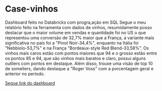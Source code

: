 # Case-vinhos
Dashboard feito no Databricks com progra,ação em SQL
Segue o meu relatório feito na ferramenta com dados de vinhos, resumidamente posso destacar que o maior volume em vendas e quantidade foi no US o que representou uma conversão de 32,7% maior que a França, a variante mais significativa no país foi a "Pinot Noir-34,4%", enquanto na Itália foi "Nebbiolo-53,7%" e na França "Bordeaux-style Red Blend-33,58%". Os vinhos mais caros estão com pontos maiores que 94 e o grosso estão entre os pontos 85 e 94, que são vinhos mais baratos e claro, possui alguns outliers com pontos em destaque. Além disso, trouxe uma visão de top 10 de someliers, dando destaque a "Roger Voss" com a porcentagem geral e anterior no período.


[Segue link do dashboard](https://databricks-prod-cloudfront.cloud.databricks.com/public/4027ec902e239c93eaaa8714f173bcfc/6605712877054562/2344118912936185/6665719610652/latest.html)
